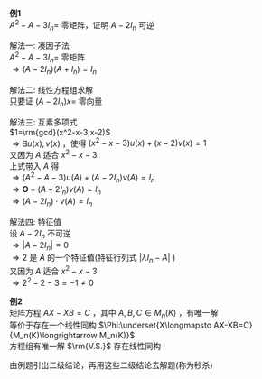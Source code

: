 **例1**  
$A^2-A-3I_n=$ 零矩阵，证明 $A-2I_n$ 可逆  
  
解法一: 凑因子法  
$A^2-A-3I_n=$ 零矩阵  
$\Rightarrow(A-2I_n)(A+I_n)=I_n$  
  
解法二: 线性方程组求解  
只要证 $(A-2I_n)x=$ 零向量  
  
解法三: 互素多项式  
$1=\rm{gcd}(x^2-x-3,x-2)$  
$\Rightarrow\exists u(x),v(x)$ ，使得 $(x^2-x-3)u(x)+(x-2)v(x)=1$  
又因为 $A$ 适合 $x^2-x-3$  
上式带入 $A$ 得  
$\Rightarrow (A^2-A-3)u(A)+(A-2I_n)v(A)=I_n$  
$\Rightarrow\mathbf{O}+(A-2I_n)v(A)=I_n$  
$\Rightarrow(A-2I_n)\cdot v(A)=I_n$  
  
解法四: 特征值  
设 $A-2I_n$ 不可逆  
$\Rightarrow|A-2I_n|=0$  
$\Rightarrow2$ 是 $A$ 的一个特征值(特征行列式 $|\lambda I_n-A|$ )  
又因为 $A$ 适合 $x^2-x-3$  
$\Rightarrow2^2-2-3=-1\neq0$  
  
**例2**  
矩阵方程 $AX-XB=C$ ，其中 $A,B,C\in M_n(K)$ ，有唯一解  
等价于存在一个线性同构  $\Phi:\underset{X\longmapsto AX-XB=C}{M_n(K)\longrightarrow M_n(K)}$  
方程组有唯一解 $\rm{V.S.}$ 存在线性同构  
  
由例题引出二级结论，再用这些二级结论去解题(称为秒杀)  
